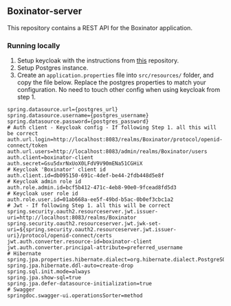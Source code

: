 ## Boxinator-server

This repository contains a REST API for the Boxinator application.

### Running locally

1. Setup keycloak with the instructions from [this](https://github.com/EaCase/keycloak-docker-compose) repository.
2. Setup Postgres instance.
3. Create an `application.properties` file into `src/resources/` folder, and copy the file below. Replace the postgres
   properties to match your configuration. No need to touch other config when using keycloak from step 1.

```properties
spring.datasource.url={postgres_url}
spring.datasource.username={postgres_username}
spring.datasource.password={postgres_password}
# Auth client - Keycloak config - If following Step 1. all this will be correct
auth.url.login=http://localhost:8083/realms/Boxinator/protocol/openid-connect/token
auth.url.users=http://localhost:8083/admin/realms/Boxinator/users
auth.client=boxinator-client
auth.secret=Gsu5dxrNxUoX0LFdV9V90mENa51CGHiX
# Keycloak 'Boxinator' client id
auth.client.id=db095150-691c-4def-be44-2fdb448d5e8f
# Keycloak admin role id
auth.role.admin.id=bcf5b412-471c-4eb8-90e0-9fcead8fd5d3
# Keycloak user role id
auth.role.user.id=01ab668a-ee5f-49bd-b5ac-0b0ef3cbc1a2
# Jwt - If following Step 1. all this will be correct
spring.security.oauth2.resourceserver.jwt.issuer-uri=http://localhost:8083/realms/Boxinator
spring.security.oauth2.resourceserver.jwt.jwk-set-uri=${spring.security.oauth2.resourceserver.jwt.issuer-uri}/protocol/openid-connect/certs
jwt.auth.converter.resource-id=boxinator-client
jwt.auth.converter.principal-attribute=preferred_username
# Hibernate
spring.jpa.properties.hibernate.dialect=org.hibernate.dialect.PostgreSQLDialect
spring.jpa.hibernate.ddl-auto=create-drop
spring.sql.init.mode=always
spring.jpa.show-sql=true
spring.jpa.defer-datasource-initialization=true
# Swagger
springdoc.swagger-ui.operationsSorter=method
```